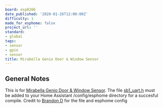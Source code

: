 ```yaml
---
board: esp8266
date_published: '2020-01-26T12:00:00Z'
difficulty: 1
made_for_esphome: false
project_url: ''
standard:
- global
tags:
- sensor
- gpio
- sensor
title: Mirabella Genio Door & Window Sensor
---
```


## General Notes

This is for [Mirabella Genio Door & Window Sensor](https://www.mirabellagenio.com.au/product-range/mirabella-genio-wi-fi-door-and-window-sensor/).
The file [sb1_uart.h](https://github.com/brandond/esphome-tuya_pir/blob/master/sb1_uart.h) must be added to your Home Assistant /config/esphome directory for a succesful compile.
Credit to [Brandon D](https://github.com/brandond) for the file and esphome config